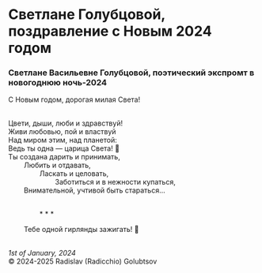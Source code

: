 <style>p{text-align:left}</style>
# Светлане Голубцовой, поздравление с Новым 2024 годом

### Светлане Васильевне Голубцовой, поэтический экспромт в новогоднюю ночь-2024

С Новым годом, дорогая милая Света!<br />

<br />Цвети, дыши, люби и здравствуй!<br />
Живи любовью, пой и властвуй<br />
Над миром этим, над планетой:<br />
Ведь ты одна &mdash; царица Света! &#128081;<br />
Ты создана дарить и принимать,<br />
&nbsp;&nbsp;&nbsp;&nbsp;&nbsp;&nbsp;&nbsp;&nbsp;Любить и отдавать,<br />
&nbsp;&nbsp;&nbsp;&nbsp;&nbsp;&nbsp;&nbsp;&nbsp;&nbsp;&nbsp;&nbsp;&nbsp;&nbsp;&nbsp;&nbsp;&nbsp;Ласкать и целовать,<br />
&nbsp;&nbsp;&nbsp;&nbsp;&nbsp;&nbsp;&nbsp;&nbsp;&nbsp;&nbsp;&nbsp;&nbsp;&nbsp;&nbsp;&nbsp;&nbsp;&nbsp;&nbsp;&nbsp;&nbsp;&nbsp;&nbsp;&nbsp;&nbsp;Заботиться и в нежности купаться,<br />
&nbsp;&nbsp;&nbsp;&nbsp;&nbsp;&nbsp;&nbsp;&nbsp;Внимательной, учтивой быть стараться...

<br />&nbsp;&nbsp;&nbsp;&nbsp;&nbsp;&nbsp;&nbsp;&nbsp;&nbsp;&nbsp;&nbsp;&nbsp;&nbsp;&nbsp;&nbsp;&nbsp;\* \* \*

&nbsp;&nbsp;&nbsp;&nbsp;&nbsp;&nbsp;&nbsp;&nbsp;Тебе одной гирлянды зажигать! :blue_heart:

<br />*1st of January, 2024*<br />
&copy; 2024-2025 Radislav (Radicchio) Golubtsov
